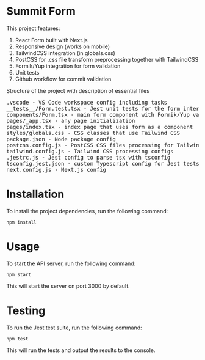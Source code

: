 # Summit Form

This project features:
1) React Form built with Next.js
2) Responsive design (works on mobile)
3) TailwindCSS integration (in globals.css)
4) PostCSS for .css file transform preprocessing together with TailwindCSS
5) Formik/Yup integration for form validation
6) Unit tests
7) Github workflow for commit validation

Structure of the project with description of essential files
<pre>
.vscode - VS Code workspace config including tasks
__tests__/Form.test.tsx - Jest unit tests for the form intergrated with Gitghub workflow
components/Form.tsx - main form component with Formik/Yup validation
pages/_app.tsx - any page initialization
pages/index.tsx - index page that uses form as a component
styles/globals.css - CSS classes that use Tailwind CSS
package.json - Node package config
postcss.config.js - PostCSS CSS files processing for Tailwind
tailwind.config.js - Tailwind CSS processing configs
.jestrc.js - Jest config to parse tsx with tsconfig
tsconfig.jest.json - custom Typescript config for Jest tests
next.config.js - Next.js config
</pre>

# Installation
To install the project dependencies, run the following command:
```
npm install
```
# Usage
To start the API server, run the following command:

```
npm start
```
This will start the server on port 3000 by default. 

# Testing
To run the Jest test suite, run the following command:

```
npm test
```
This will run the tests and output the results to the console.

